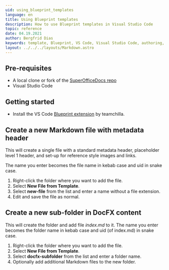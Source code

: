 ```yaml
---
uid: using_blueprint_templates
language: en
title: Using Blueprint templates
description: How to use Blueprint templates in Visual Studio Code
topic: reference
date: 04.19.2021
author: Bergfrid Dias
keywords: template, Blueprint, VS Code, Visual Studio Code, authoring, tools, contribution
layout: ../../../layouts/Markdown.astro
---
```


<!-- # Using Blueprint templates in Visual Studio Code -->

## Pre-requisites

* A local clone or fork of the [SuperOfficeDocs repo][1]
* Visual Studio Code

## Getting started

* Install the VS Code [Blueprint extension][2] by teamchilla.

## Create a new Markdown file with metadata header

This will create a single file with a standard metadata header, placeholder level 1 header, and set-up for reference style images and links.

The name you enter becomes the file name in kebab case and uid in snake case.

1. Right-click the folder where you want to add the file.
2. Select **New File from Template**.
3. Select **new-file** from the list and enter a name without a file extension.
4. Edit and save the file as normal.

## Create a new sub-folder in DocFX content

This will create the folder and add file *index.md* to it. The name you enter becomes the folder name in kebab case and uid (of index.md) in snake case.

1. Right-click the folder where you want to add the file.
2. Select **New File from Template**.
3. Select **docfx-subfolder** from the list and enter a folder name.
4. Optionally add additional Markdown files to the new folder.

<!-- Referenced links-->
[1]: https://github.com/SuperOfficeDocs
[2]: https://marketplace.visualstudio.com/items?itemName=teamchilla.blueprint
